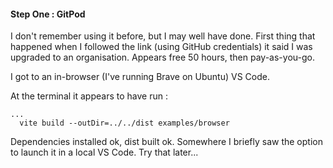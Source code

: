 <!-- title: RDF-Ext : Tutorial -->

#### Step One : GitPod

I don't remember using it before, but I may well have done. First thing that happened when I followed the link (using GitHub credentials) it said I was upgraded to an organisation. Appears free 50 hours, then pay-as-you-go.

I got to an in-browser (I've running Brave on Ubuntu) VS Code.  

At the terminal it appears to have run :

```npm ci && npm run build
...
  vite build --outDir=../../dist examples/browser
```
Dependencies installed ok, dist built ok.
Somewhere I briefly saw the option to launch it in a local VS Code. Try that later...
